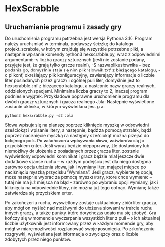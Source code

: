# HexScrabble

## Uruchamianie programu i zasady gry
Do uruchomienia programu potrzebna jest wersja Pythona 3.10. Program należy uruchamiać w terminalu, podawszy ścieżkę do katalogu projekt_scrabble, w którym znajdują się wszystkie potrzebne pliki, a następnie wpisanie komendy python3 hexscrabble.py, wraz z odpowiednimi argumentami: -s liczba graczy sztucznych (jeśli nie zostanie podany, przyjęte jest, że grają tylko gracze realni), -S nazwaplikusłownika – bez podania go, domyślnie staje się nim plik ‘slownik.txt’ z bieżącego katalogu, -c plikcnf, określający plik konfiguracyjny, zawierający informacje o liczbie liter posiadanych przez graczy i ogólnej puli liter, domyślnie jest to hexscrabble.cnf z bieżącego katalogu, a następnie nazw graczy realnych, oddzielonych spacjami. Minimalna liczba graczy to 2, inaczej program podniesie wyjątek. Przykładowe poprawne uruchomienie programu dla dwóch graczy sztucznych i gracza realnego Jola:
Następnie wyświetlone zostanie okienko, w którym wyświetlana jest gra:

`python3 hexscrabble.py -s2 Jola`

Słowa wpisuje się na planszę poprzez kliknięcie myszką w odpowiedni sześciokąt i wpisanie litery, a następnie, bądź za pomocą strzałek, bądź poprzez naciśnięcie myszką na następny sześciokąt można przejść do kolejnego pola. Po zakończeniu wpisywania słowa, zatwierdza się je przyciskiem enter. Jeśli wyraz będzie niepoprawny, źle dostawiony lub niemożliwy do ułożenia z posiadanych przez gracza liter, zostanie wyświetlony odpowiedni komunikat i gracz będzie miał jeszcze dwie dodatkowe szanse ruchu – w każdym podejściu jest dla niego dostępna zarówno opcja ułożenia słowa, jak i wymiany liter, mającej miejsce po naciśnięciu myszką przycisku “Wymiana”. Jeśli gracz, wybierze tę opcję, może następnie wybrać za pomocą myszki litery, które chce wymienić – tutaj nie ma już miejsca na błąd – zarówno po wybraniu opcji wymiany, jak i kliknięciu na odpowiednie litery, nie można już tego cofnąć. Wymianę także zatwierdza się przyciskiem enter.
  
Po zakończeniu ruchu, wyświetlony zostaje uaktualniony zbiór liter gracza, aby mógł on myśleć nad możliwymi do ułożenia słowami w trakcie ruchu innych graczy, a także punkty, które dotychczas udało mu się zdobyć.
Gra kończy się w momencie wyczerpania wszystkich liter z puli – o ich aktualnej liczbie użytkownik jest informowany przez w każdym momencie gry, aby mógł w miarę możliwości rozplanować swoje posunięcia. Po zakończeniu rozgrywki, wyświetlana jest informacja o zwycięzcy oraz o liczbie zdobytych przez niego punktów.
